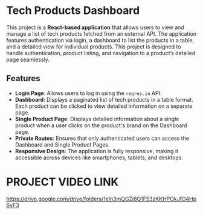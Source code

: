 # Tech Products Dashboard

This project is a **React-based application** that allows users to view and manage a list of tech products fetched from an external API. The application features authentication via login, a dashboard to list the products in a table, and a detailed view for individual products. This project is designed to handle authentication, product listing, and navigation to a product’s detailed page seamlessly.

## Features

- **Login Page**: Allows users to log in using the `reqres.in` API.
- **Dashboard**: Displays a paginated list of tech products in a table format. Each product can be clicked to view detailed information on a separate page.
- **Single Product Page**: Displays detailed information about a single product when a user clicks on the product's brand on the Dashboard page.
- **Private Routes**: Ensures that only authenticated users can access the Dashboard and Single Product Pages.
- **Responsive Design**: The application is fully responsive, making it accessible across devices like smartphones, tablets, and desktops.



# PROJECT VIDEO LINK
https://drive.google.com/drive/folders/1eln3mQGZj8Q1F53zKKHPOkJfO4Hp6yF3
